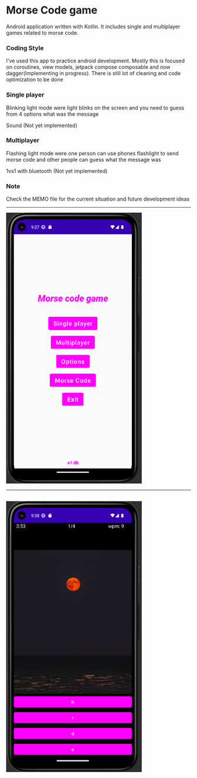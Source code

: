 # Morse Code game
Android application written with Kotlin. It includes single and multiplayer games related to morse code.

### Coding Style
I've used this app to practice android development. Mostly this is focused on coroutines, view models, jetpack compose composable and now dagger(Implementing in progress). There is still lot of cleaning and code optimization to be done

### Single player 
Blinking light mode were light blinks on the screen and you need to guess from 4 options what was the message

Sound (Not yet implemented)

### Multiplayer
Flashing light mode were one person can use phones flashlight to send morse code and other people can guess what the message was

1vs1 with bluetooth (Not yet implemented)

### Note
Check the MEMO file for the current situation and future development ideas

___
![alt text](https://github.com/Risto12/MorseCodeGame/blob/main/menu.png "Game menu")
___
![alt text](https://github.com/Risto12/MorseCodeGame/blob/main/singeplayer.png "Flashing light single player")
---
